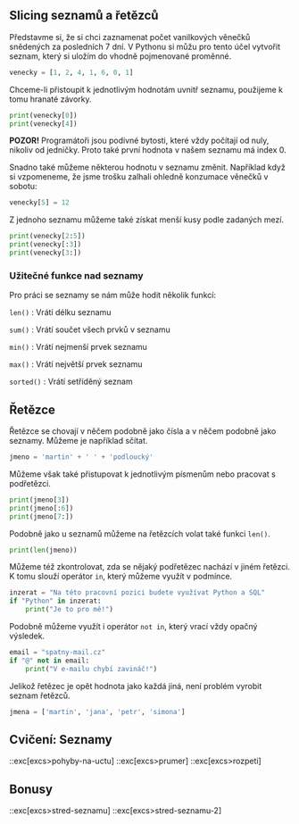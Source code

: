 ## Slicing seznamů a řetězců

Představme si, že si chci zaznamenat počet vanilkových věnečků snědených za posledních 7 dní. V Pythonu si můžu pro tento účel vytvořit seznam, který si uložím do vhodně pojmenované proměnné.

```py
venecky = [1, 2, 4, 1, 6, 0, 1]
```

Chceme-li přistoupit k jednotlivým hodnotám uvnitř seznamu, použijeme k tomu hranaté závorky.

```py
print(venecky[0])
print(venecky[4])
```

**POZOR!** Programátoři jsou podivné bytosti, které vždy počítají od nuly, nikoliv od jedničky. Proto také první hodnota v našem seznamu má index 0.

Snadno také můžeme některou hodnotu v seznamu změnit. Například když si vzpomeneme, že jsme trošku zalhali ohledně konzumace věnečků v sobotu:

```py
venecky[5] = 12
```

Z jednoho seznamu můžeme také získat menší kusy podle zadaných mezí.

```py
print(venecky[2:5])
print(venecky[:3])
print(venecky[3:])
```


### Užitečné funkce nad seznamy

Pro práci se seznamy se nám může hodit několik funkcí:

`len()`
: Vrátí délku seznamu

`sum()`
: Vrátí součet všech prvků v seznamu

`min()`
: Vrátí nejmenší prvek seznamu

`max()`
: Vrátí největší prvek seznamu

`sorted()`
: Vrátí setříděný seznam


## Řetězce

Řetězce se chovají v něčem podobně jako čísla a v něčem podobně jako seznamy. Můžeme je například sčítat.

```py
jmeno = 'martin' + ' ' + 'podloucký'
```

Můžeme však také přistupovat k jednotlivým písmenům nebo pracovat s podřetězci.

```py
print(jmeno[3])
print(jmeno[:6])
print(jmeno[7:])
```

Podobně jako u seznamů můžeme na řetězcích volat také funkci `len()`.

```py
print(len(jmeno))
```

Můžeme též zkontrolovat, zda se nějaký podřetězec nachází v jiném řetězci. K tomu slouží operátor `in`, který můžeme využít v podmínce.

```py
inzerat = "Na této pracovní pozici budete využívat Python a SQL"
if "Python" in inzerat:
    print("Je to pro mě!")
```

Podobně můžeme využít i operátor `not in`, který vrací vždy opačný výsledek.

```py
email = "spatny-mail.cz"
if "@" not in email:
    print("V e-mailu chybí zavináč!")
```

Jelikož řetězec je opět hodnota jako každá jiná, není problém vyrobit seznam řetězců.

```py
jmena = ['martin', 'jana', 'petr', 'simona']
```

## Cvičení: Seznamy
::exc[excs>pohyby-na-uctu]
::exc[excs>prumer]
::exc[excs>rozpeti]

## Bonusy
::exc[excs>stred-seznamu]
::exc[excs>stred-seznamu-2]
